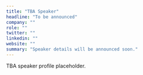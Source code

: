 ```yaml
---
title: "TBA Speaker"
headline: "To be announced"
company: ""
role: ""
twitter: ""
linkedin: ""
website: ""
summary: "Speaker details will be announced soon."
---
```


TBA speaker profile placeholder.


